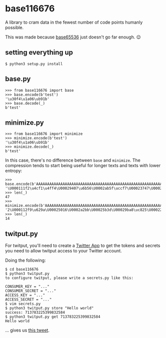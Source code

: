 # base116676

A library to cram data in the fewest number of code points humanly possible.

This was made because [base65536](https://github.com/ferno/base65536) just doesn't go far enough. :wink:

## setting everything up

    $ python3 setup.py install

## base.py

    >>> from base116676 import base
    >>> base.encode(b'test')
    '\u30f4\u1a06\ub91b'
    >>> base.decode(_)
    b'test'

## minimize.py

    >>> from base116676 import minimize
    >>> minimize.encode(b'test')
    '\u30f4\u1a06\ub91b'
    >>> minimize.decode(_)
    b'test'

In this case, there's no difference between `base` and `minimize`.
The compression tends to start being useful for longer texts and texts with lower entropy:
    
    >>> base.encode(b'AAAAAAAAAAAAAAAAAAAAAAAAAAAAAAAAAAAAAAAAAAAAAAAAAAAAAAAAAAAAAAAAAAAAAAAAAAAAAAAAAAAAAAAAAAAAAAAH!')
    '\U000111f2\u4cf1\u4ff4\U00029407\u6b56\U0002ab5f\uccf7\U00023747\U0002c448\U0001d02e\U0002c9ad\U00024fb4\u96f1\U0002413d\u751c\U0002c18a\u0aea\ud4d9\u702c\u77a9\U00024379\U0001d8d4\u7801\u99a0\U00029715\U0002274c\U00020154\U000214be\u83de\U0002b8c1\U00022559\u44d4\U00021117\uc75b\U0002c7d3\u4c48\U000220fc\u7b20\U00021eec\U00022fb3\uffb7\u2b15\U000235d5\u4c51º\U0002587e\U00027c51'
    >>> len(_)
    47
    >>> minimize.encode(b'AAAAAAAAAAAAAAAAAAAAAAAAAAAAAAAAAAAAAAAAAAAAAAAAAAAAAAAAAAAAAAAAAAAAAAAAAAAAAAAAAAAAAAAAAAAAAAAH!')
    '2\U000112f9\u629a\U00025016\U0002a2bb\U00025b3d\U00029ba8\uc825\U00022ace\U000260d7\U0002a0fe\uced6\U0002b571\u724c'
    >>> len(_)
    14

## twitput.py

For twitput, you'll need to create a [Twitter App](https://apps.twitter.com/) to get the tokens and secrets you need to allow twitput access to your Twitter account.

Doing the following:

	$ cd base116676
    $ python3 twitput.py
    to configure twitput, please write a secrets.py like this:
    
    CONSUMER_KEY = "..."
    CONSUMER_SECRET = "..."
    ACCESS_KEY = "..."
    ACCESS_SECRET = "..."
   	$ vim secrets.py
    $ python3 twitput.py store "Hello world"
    success: 713783225399832584
    $ python3 twitput.py get 713783225399832584
    Hello world

... gives us [this tweet](https://twitter.com/gvxdev/status/713783225399832584).